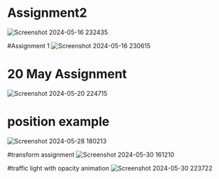# Assignment2
![Screenshot 2024-05-16 232435](https://github.com/tushar0103/HTML_CSS_DUCAT/assets/109269801/a932326d-9075-4564-af2b-c9d400916a47)

#Assignment 1
![Screenshot 2024-05-16 230615](https://github.com/tushar0103/HTML_CSS_DUCAT/assets/109269801/f5edf6f7-c48a-4520-a600-339bd3cd0c38)

# 20 May Assignment
![Screenshot 2024-05-20 224715](https://github.com/tushar0103/HTML_CSS_DUCAT/assets/109269801/0ce2effc-fe15-4bd8-ae37-4f61189aa81e)

# position example

![Screenshot 2024-05-28 180213](https://github.com/tushar0103/HTML_CSS_DUCAT/assets/109269801/55c4a824-27e0-446d-ba5c-fadfbdce457f)

#transform assignment
![Screenshot 2024-05-30 161210](https://github.com/tushar0103/HTML_CSS_DUCAT/assets/109269801/7d639c19-d70e-4e5f-ba59-91d70d0c47cf)

#traffic light with opacity animation
![Screenshot 2024-05-30 223722](https://github.com/tushar0103/HTML_CSS_DUCAT/assets/109269801/717c044f-8848-4b80-bdd9-031ff4ed2011)


